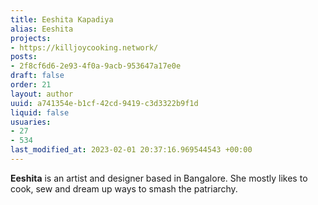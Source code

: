 ```yaml
---
title: Eeshita Kapadiya
alias: Eeshita
projects:
- https://killjoycooking.network/
posts:
- 2f8cf6d6-2e93-4f0a-9acb-953647a17e0e
draft: false
order: 21
layout: author
uuid: a741354e-b1cf-42cd-9419-c3d3322b9f1d
liquid: false
usuaries:
- 27
- 534
last_modified_at: 2023-02-01 20:37:16.969544543 +00:00
---
```


<p><strong>Eeshita</strong> is an artist and designer based in Bangalore. She mostly likes to cook, sew and dream up ways to smash the patriarchy.</p>
